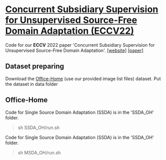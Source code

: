 
# [Concurrent Subsidiary Supervision for Unsupervised Source-Free Domain Adaptation (ECCV22)](https://arxiv.org)

Code for our **ECCV** 2022 paper 'Concurrent Subsidiary Supervision for Unsupervised Source-Free Domain Adaptation'. 
[[website]](https://sites.google.com/) [[paper]](https://arxiv.org) 

## Dataset preparing

Download the [Office-Home](https://www.hemanthdv.org/officeHomeDataset.html) (use our provided image list files) dataset. Put the dataset in data folder

## Office-Home
Code for Single Source Domain Adaptation (SSDA) is in the 'SSDA_OH' folder. 

> sh SSDA_OH/run.sh

Code for Single Source Domain Adaptation (SSDA) is in the 'SSDA_OH' folder. 

> sh MSDA_OH/run.sh

